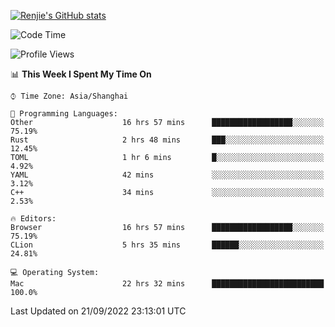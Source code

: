 [![Renjie's GitHub stats](https://github-readme-stats.vercel.app/api?username=liurenjie1024&show_icons=true&theme=chartreuse-dark)](https://github.com/anuraghazra/github-readme-stats)

<!--START_SECTION:waka-->
![Code Time](http://img.shields.io/badge/Code%20Time-175%20hrs%209%20mins-blue)

![Profile Views](http://img.shields.io/badge/Profile%20Views-18-blue)

📊 **This Week I Spent My Time On** 

```text
⌚︎ Time Zone: Asia/Shanghai

💬 Programming Languages: 
Other                    16 hrs 57 mins      ██████████████████░░░░░░░   75.19% 
Rust                     2 hrs 48 mins       ███░░░░░░░░░░░░░░░░░░░░░░   12.45% 
TOML                     1 hr 6 mins         █░░░░░░░░░░░░░░░░░░░░░░░░   4.92% 
YAML                     42 mins             ░░░░░░░░░░░░░░░░░░░░░░░░░   3.12% 
C++                      34 mins             ░░░░░░░░░░░░░░░░░░░░░░░░░   2.53%

🔥 Editors: 
Browser                  16 hrs 57 mins      ██████████████████░░░░░░░   75.19% 
CLion                    5 hrs 35 mins       ██████░░░░░░░░░░░░░░░░░░░   24.81%

💻 Operating System: 
Mac                      22 hrs 32 mins      █████████████████████████   100.0%

```


 Last Updated on 21/09/2022 23:13:01 UTC
<!--END_SECTION:waka-->

